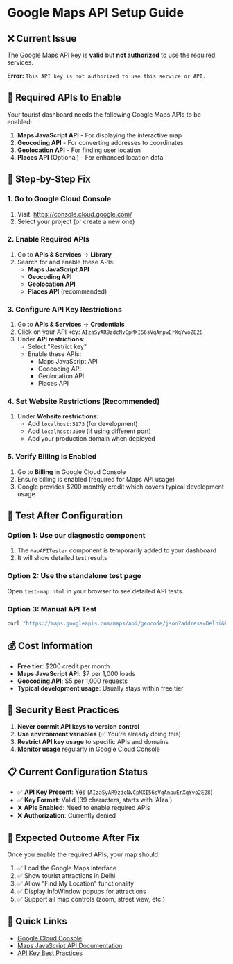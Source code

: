 # Google Maps API Setup Guide

## ❌ Current Issue
The Google Maps API key is **valid** but **not authorized** to use the required services.

**Error:** `This API key is not authorized to use this service or API.`

## 🔧 Required APIs to Enable

Your tourist dashboard needs the following Google Maps APIs to be enabled:

1. **Maps JavaScript API** - For displaying the interactive map
2. **Geocoding API** - For converting addresses to coordinates
3. **Geolocation API** - For finding user location
4. **Places API** (Optional) - For enhanced location data

## 📝 Step-by-Step Fix

### 1. Go to Google Cloud Console
1. Visit: https://console.cloud.google.com/
2. Select your project (or create a new one)

### 2. Enable Required APIs
1. Go to **APIs & Services** → **Library**
2. Search for and enable these APIs:
   - **Maps JavaScript API**
   - **Geocoding API**
   - **Geolocation API**
   - **Places API** (recommended)

### 3. Configure API Key Restrictions
1. Go to **APIs & Services** → **Credentials**
2. Click on your API key: `AIzaSyAR9zdcNvCpMXI56sVqAnpwErXqYvo2E28`
3. Under **API restrictions**:
   - Select "Restrict key"
   - Enable these APIs:
     - Maps JavaScript API
     - Geocoding API
     - Geolocation API
     - Places API

### 4. Set Website Restrictions (Recommended)
1. Under **Website restrictions**:
   - Add `localhost:5173` (for development)
   - Add `localhost:3000` (if using different port)
   - Add your production domain when deployed

### 5. Verify Billing is Enabled
1. Go to **Billing** in Google Cloud Console
2. Ensure billing is enabled (required for Maps API usage)
3. Google provides $200 monthly credit which covers typical development usage

## 🧪 Test After Configuration

### Option 1: Use our diagnostic component
1. The `MapAPITester` component is temporarily added to your dashboard
2. It will show detailed test results

### Option 2: Use the standalone test page
Open `test-map.html` in your browser to see detailed API tests.

### Option 3: Manual API Test
```bash
curl "https://maps.googleapis.com/maps/api/geocode/json?address=Delhi&key=YOUR_API_KEY"
```

## 💰 Cost Information

- **Free tier**: $200 credit per month
- **Maps JavaScript API**: $7 per 1,000 loads
- **Geocoding API**: $5 per 1,000 requests
- **Typical development usage**: Usually stays within free tier

## 🚨 Security Best Practices

1. **Never commit API keys to version control**
2. **Use environment variables** (✅ You're already doing this)
3. **Restrict API key usage** to specific APIs and domains
4. **Monitor usage** regularly in Google Cloud Console

## 📋 Current Configuration Status

- ✅ **API Key Present**: Yes (`AIzaSyAR9zdcNvCpMXI56sVqAnpwErXqYvo2E28`)
- ✅ **Key Format**: Valid (39 characters, starts with 'AIza')
- ❌ **APIs Enabled**: Need to enable required APIs
- ❌ **Authorization**: Currently denied

## 🎯 Expected Outcome After Fix

Once you enable the required APIs, your map should:
1. ✅ Load the Google Maps interface
2. ✅ Show tourist attractions in Delhi
3. ✅ Allow "Find My Location" functionality  
4. ✅ Display InfoWindow popups for attractions
5. ✅ Support all map controls (zoom, street view, etc.)

## 🔗 Quick Links

- [Google Cloud Console](https://console.cloud.google.com/)
- [Maps JavaScript API Documentation](https://developers.google.com/maps/documentation/javascript)
- [API Key Best Practices](https://developers.google.com/maps/api-key-best-practices)